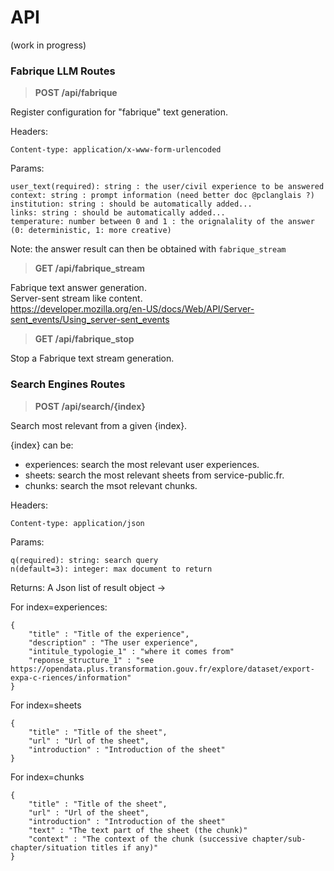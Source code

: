 # API

(work in progress)

### Fabrique LLM Routes

> **POST /api/fabrique**

Register configuration for "fabrique" text generation.

Headers:
```
Content-type: application/x-www-form-urlencoded  
```

Params:  
```
user_text(required): string : the user/civil experience to be answered
context: string : prompt information (need better doc @pclanglais ?)
institution: string : should be automatically added...
links: string : should be automatically added...
temperature: number between 0 and 1 : the orignalality of the answer (0: deterministic, 1: more creative)
```

Note: the answer result can then be obtained with `fabrique_stream`


> **GET /api/fabrique_stream**

Fabrique text answer generation.  
Server-sent stream like content.  
https://developer.mozilla.org/en-US/docs/Web/API/Server-sent_events/Using_server-sent_events


> **GET /api/fabrique_stop**

Stop a Fabrique text stream generation.

### Search Engines Routes

> **POST /api/search/{index}**

Search most relevant from a given {index}.

{index} can be:
- experiences: search the most relevant user experiences.
- sheets: search the most relevant sheets from service-public.fr.
- chunks: search the msot relevant chunks.

Headers:
```
Content-type: application/json
```

Params:  
```
q(required): string: search query
n(default=3): integer: max document to return
```

Returns: A Json list of result object ->  

For index=experiences:
```
{
    "title" : "Title of the experience",
    "description" : "The user experience",
    "intitule_typologie_1" : "where it comes from"
    "reponse_structure_1" : "see https://opendata.plus.transformation.gouv.fr/explore/dataset/export-expa-c-riences/information"
}
```

For index=sheets
```
{
    "title" : "Title of the sheet",
    "url" : "Url of the sheet",
    "introduction" : "Introduction of the sheet"
}
```

For index=chunks
```
{
    "title" : "Title of the sheet",
    "url" : "Url of the sheet",
    "introduction" : "Introduction of the sheet"
    "text" : "The text part of the sheet (the chunk)"
    "context" : "The context of the chunk (successive chapter/sub-chapter/situation titles if any)"
}
```
